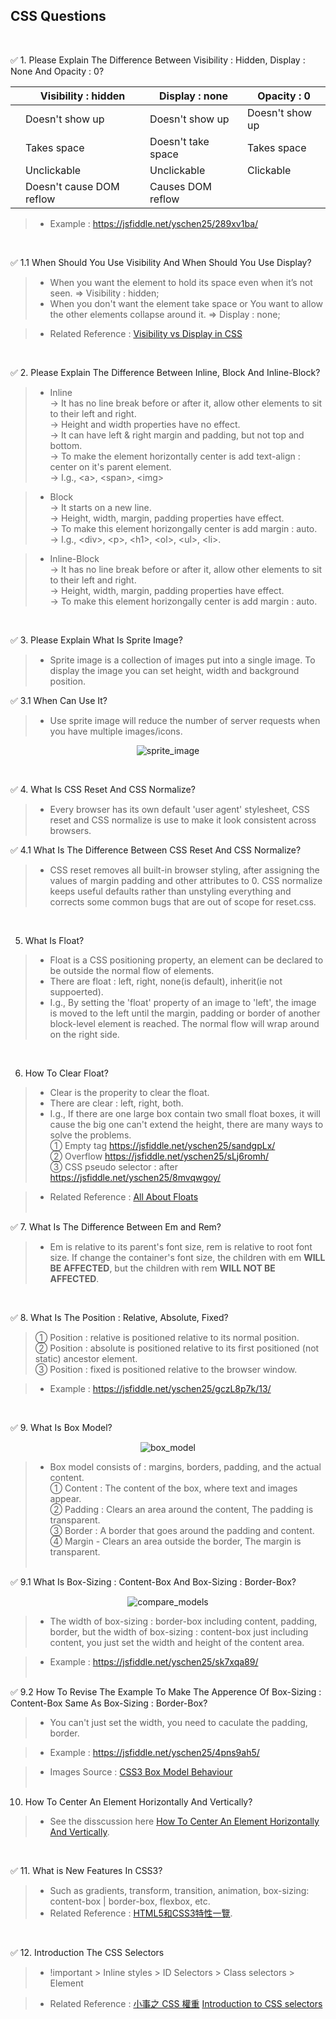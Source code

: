 ## CSS Questions
<br/>

:white_check_mark: 1. Please Explain The Difference Between Visibility : Hidden, Display : None And Opacity : 0?

|   |  Visibility : hidden | Display : none | Opacity : 0 |
|---|---|---|---|
|   | Doesn't show up | Doesn't show up  | Doesn't show up  |   
|   | Takes space  | Doesn't take space| Takes space|   
|   |  Unclickable | Unclickable  | Clickable  |  
|   |  Doesn't cause DOM reflow | Causes DOM reflow  |   |  

> - Example : https://jsfiddle.net/yschen25/289xv1ba/
<br/>

:white_check_mark: 1.1 When Should You Use Visibility And When Should You Use Display?

> - When you want the element to hold its space even when it’s not seen. => Visibility : hidden;<br/>
> - When you don't want the element take space or You want to allow the other elements collapse around it. => Display : none;
      
> - Related Reference : [Visibility vs Display in CSS](http://vanseodesign.com/css/visibility-vs-display/)
<br/>

:white_check_mark: 2. Please Explain The Difference Between Inline, Block And Inline-Block?

> - Inline<br/>
> -> It has no line break before or after it, allow other elements to sit to their left and right.<br/>
> -> Height and width properties have no effect.<br/>
> -> It can have left & right margin and padding, but not top and bottom.<br/>
> -> To make the element horizontally center is add text-align : center on it's parent element.<br/>
> -> I.g., \<a>, \<span>, \<img>  

> - Block<br/>
> -> It starts on a new line.<br/>
> -> Height, width, margin, padding properties have effect.<br/>
> -> To make this element horizongally center is add margin : auto.<br/>
> -> I.g., \<div>, \<p>, \<h1>, \<ol>, \<ul>, \<li>.

> - Inline-Block<br/>
> -> It has no line break before or after it, allow other elements to sit to their left and right.<br/>
> -> Height, width, margin, padding properties have effect.<br/>
> -> To make this element horizongally center is add margin : auto.
<br/>

:white_check_mark: 3. Please Explain What Is Sprite Image?

> - Sprite image is a collection of images put into a single image. To display the image you can set height, width and background position.<br/>

:white_check_mark: 3.1 When Can Use It?
> - Use sprite image will reduce the number of server requests when you have multiple images/icons.
<p align="center">
<img src="img/google.png" alt="sprite_image" title="sprite_image">
</p>
<br/>

:white_check_mark: 4. What Is CSS Reset And CSS Normalize?

> - Every browser has its own default 'user agent' stylesheet, CSS reset and CSS normalize is use to make it look consistent across browsers.

:white_check_mark: 4.1 What Is The Difference Between CSS Reset And CSS Normalize?
> - CSS reset removes all built-in browser styling, after assigning the values of margin padding and other attributes to 0. CSS normalize keeps useful defaults rather than unstyling everything and corrects some common bugs that are out of scope for             reset.css.
<br/>

5. What Is Float?

> - Float is a CSS positioning property, an element can be declared to be outside the normal flow of elements.<br/>
> - There are float : left, right, none(is default), inherit(ie not suppoerted).<br/>
> - I.g., By setting the 'float' property of an image to 'left', the image is moved to the left until the margin, padding or border of another block-level element is reached. The normal flow will wrap around on the right side. 
<br/>

6. How To Clear Float?

> - Clear is the properity to clear the float.<br/>
> - There are clear : left, right, both.<br/>
> - I.g., If there are one large box contain two small float boxes, it will cause the big one can't extend the height, there are many ways to solve the problems.<br/> 
① Empty tag https://jsfiddle.net/yschen25/sandgpLx/ <br/>
② Overflow https://jsfiddle.net/yschen25/sLj6romh/ <br/>
③ CSS pseudo selector : after https://jsfiddle.net/yschen25/8mvqwgoy/ <br/>

> - Related Reference : [All About Floats](https://css-tricks.com/all-about-floats/)
<br/><br/>

:white_check_mark: 7. What Is The Difference Between Em and Rem?

> - Em is relative to its parent's font size, rem is relative to root font size. If change the container's font size, the children with em **WILL BE AFFECTED**, but the children with rem **WILL NOT BE AFFECTED**.
<br/>

:white_check_mark: 8. What Is The Position : Relative, Absolute, Fixed? <br/>

> ① Position : relative is positioned relative to its normal position. <br/>
> ② Position : absolute is positioned relative to its first positioned (not static) ancestor element. <br/>
> ③ Position : fixed is positioned relative to the browser window.

> - Example : https://jsfiddle.net/yschen25/gczL8p7k/13/
<br/>

:white_check_mark: 9. What Is Box Model?

<p align="center">
<img src="img/boxModel.png" alt="box_model" title="box_model">
</p>

> - Box model consists of : margins, borders, padding, and the actual content.<br/>
① Content : The content of the box, where text and images appear.<br/>
② Padding : Clears an area around the content, The padding is transparent.<br/>
③ Border : A border that goes around the padding and content.<br/>
④ Margin - Clears an area outside the border, The margin is transparent.
<br/><br/>

:white_check_mark: 9.1 What Is Box-Sizing : Content-Box And Box-Sizing : Border-Box?

<p align="center">
<img src="img/compareModels.png" alt="compare_models" title="compare_models">
</p>

> - The width of box-sizing : border-box including content, padding, border, but the width of box-sizing : content-box just including content, you just set the width and height of the content area.<br/>

> - Example : https://jsfiddle.net/yschen25/sk7xqa89/ <br/><br/>

:white_check_mark: 9.2 How To Revise The Example To Make The Apperence Of Box-Sizing : Content-Box Same As Box-Sizing : Border-Box?<br/>

> - You can't just set the width, you need to caculate the padding, border.<br/>

> - Example : https://jsfiddle.net/yschen25/4pns9ah5/ <br/>

> - Images Source : [CSS3 Box Model Behaviour](https://crypt.codemancers.com/posts/2013-11-17-box-model-behaviour/)
<br/><br/>

10. How To Center An Element Horizontally And Vertically? <br/>

> - See the disscussion here [How To Center An Element Horizontally And Vertically](https://stackoverflow.com/questions/19461521/how-to-center-an-element-horizontally-and-vertically).
</br>

:white_check_mark: 11. What is New Features In CSS3? 

> - Such as gradients, transform, transition, animation, box-sizing: content-box | border-box, flexbox, etc.
> - Related Reference : [HTML5和CSS3特性一覽](https://blog.csdn.net/chandoudeyuyi/article/details/69206236).
</br>

:white_check_mark: 12. Introduction The CSS Selectors

> - !important > Inline styles > ID Selectors > Class selectors > Element

> - Related Reference :  [小事之 CSS 權重](https://ithelp.ithome.com.tw/articles/10196454) [Introduction to CSS selectors](https://www.creativebloq.com/css3/introduction-css-selectors-61515320)
